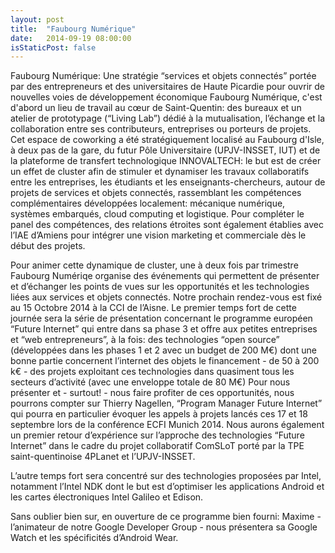 ```yaml
---
layout: post
title:  "Faubourg Numérique"
date:   2014-09-19 08:00:00
isStaticPost: false
---
```


Faubourg Numérique: 
Une stratégie “services et objets connectés” portée par des entrepreneurs et des universitaires de Haute Picardie pour ouvrir de nouvelles voies de développement économique 
Faubourg Numérique, c'est d'abord un lieu de travail au cœur de Saint-Quentin: des bureaux et un atelier de prototypage (“Living Lab”) dédié à la mutualisation, l’échange et la collaboration entre ses contributeurs, entreprises ou porteurs de projets. Cet espace de coworking a été stratégiquement localisé au Faubourg d'Isle, à deux pas de la gare, du futur Pôle Universitaire (UPJV-INSSET, IUT) et de la plateforme de transfert technologique INNOVALTECH: le but est de créer un effet de cluster afin de stimuler et dynamiser les travaux collaboratifs entre les entreprises, les étudiants et les enseignants-chercheurs, autour de projets de services et objets connectés, rassemblant les compétences complémentaires développées localement: mécanique numérique, systèmes embarqués, cloud computing et logistique. Pour compléter le panel des compétences, des relations étroites sont également établies avec l’IAE d’Amiens pour intégrer une vision marketing et commerciale dès le début des projets. 

Pour animer cette dynamique de cluster, une à deux fois par trimestre Faubourg Numériqe organise des événements qui permettent de présenter et d’échanger les points de vues sur les opportunités et les technologies liées aux services et objets connectés. 
Notre prochain rendez-vous est fixé au 15 Octobre 2014 à la CCI de l’Aisne. Le premier temps fort de cette journée sera la série de présentation concernant le programme européen “Future Internet” qui entre dans sa phase 3 et offre aux petites entreprises et “web entrepreneurs”, à la fois:
des technologies “open source” (développées dans les phases 1 et 2 avec un budget de 200 M€) dont une bonne partie concernent l’internet des objets
le financement - de 50 à 200 k€ - des projets exploitant ces technologies dans quasiment tous les secteurs d’activité (avec une enveloppe totale de 80 M€)
Pour nous présenter et - surtout! - nous faire profiter de ces opportunités, nous pourrons compter sur Thierry Nagellen, “Program Manager Future Internet” qui pourra en particulier évoquer les appels à projets lancés ces 17 et 18 septembre lors de la conférence ECFI Munich 2014. Nous aurons également un premier retour d’expérience sur l’approche des technologies “Future Internet” dans le cadre du projet collaboratif ComSLoT porté par la TPE saint-quentinoise 4PLanet et l’UPJV-INSSET.

L’autre temps fort sera concentré sur des technologies proposées par Intel, notamment l’Intel NDK dont le but est d’optimiser les applications Android et les cartes électroniques Intel Galileo et Edison. 

Sans oublier bien sur, en ouverture de ce programme bien fourni: Maxime - l’animateur de notre Google Developer Group - nous présentera sa Google Watch et les spécificités d’Android Wear.

